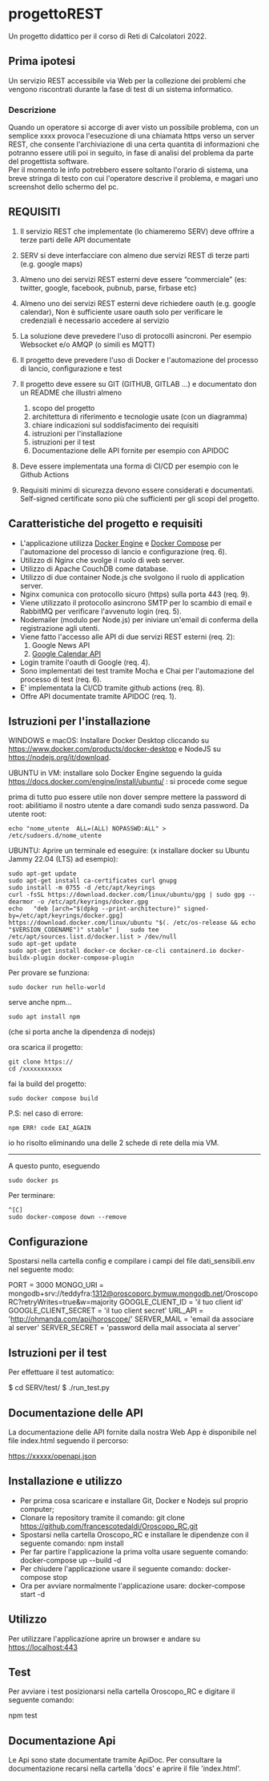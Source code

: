 # progettoREST

Un progetto didattico per il corso di Reti di Calcolatori 2022.

## Prima ipotesi  

Un servizio REST accessibile via Web per la collezione dei problemi che vengono riscontrati durante la fase di test di un sistema informatico.

### Descrizione

Quando un operatore si accorge di aver visto un possibile problema, con un semplice xxxx provoca l'esecuzione di una chiamata https verso un server REST, che consente l'archiviazione di una certa quantita di informazioni che potranno essere utili poi in seguito, in fase di analisi del problema da parte del progettista software.  
Per il momento le info potrebbero essere soltanto l'orario di sistema, una breve stringa di testo con cui l'operatore descrive il problema, e magari uno screenshot dello schermo del pc.

## REQUISITI

1. Il servizio REST che implementate (lo chiameremo SERV) deve offrire a terze parti delle API documentate

1. SERV si deve interfacciare con almeno due servizi REST di terze parti (e.g. google maps)

1. Almeno uno dei servizi REST esterni deve essere “commerciale” (es: twitter, google, facebook, pubnub, parse, firbase etc)

1. Almeno uno dei servizi REST esterni deve richiedere oauth (e.g. google calendar), Non è sufficiente usare oauth solo per verificare le credenziali è necessario accedere al servizio
1. La soluzione deve prevedere l'uso di protocolli asincroni. Per esempio Websocket e/o AMQP (o simili es MQTT)
1. Il progetto deve prevedere l'uso di Docker e l'automazione del processo di lancio, configurazione e test
1. Il progetto deve essere su GIT (GITHUB, GITLAB ...) e documentato don un README che illustri almeno

    1. scopo del progetto
    1. architettura di riferimento e tecnologie usate (con un diagramma)
    1. chiare indicazioni sul soddisfacimento dei requisiti
    1. istruzioni per l'installazione
    1. istruzioni per il test
    1. Documentazione delle API fornite per esempio con APIDOC
1. Deve essere implementata una forma di CI/CD per esempio con le Github Actions
1. Requisiti minimi di sicurezza devono essere considerati e documentati. Self-signed certificate sono più che sufficienti per gli scopi del progetto.

## Caratteristiche del progetto e requisiti

- L'applicazione utilizza [Docker Engine](https://docs.docker.com/engine/)  e [Docker Compose](https://docs.docker.com/compose/) per l'automazione del processo di lancio e configurazione (req. 6).
- Utilizzo di Nginx che svolge il ruolo di web server.
- Utilizzo di Apache CouchDB come database.
- Utilizzo di due container Node.js che svolgono il ruolo di application server.
- Nginx comunica con protocollo sicuro (https) sulla porta 443  (req. 9).
- Viene utilizzato il protocollo asincrono SMTP per lo scambio di email e RabbitMQ per verificare l'avvenuto login (req. 5).
- Nodemailer (modulo per Node.js) per iniviare un'email di conferma della registrazione agli utenti.
- Viene fatto l'accesso alle API di due servizi REST esterni (req. 2):
    1. Google News API
    1. [Google Calendar API](https://developers.google.com/calendar/api)
- Login tramite l'oauth di Google (req. 4).
- Sono implementati dei test tramite Mocha e Chai per l'automazione del processo di test (req. 6).
- E' implementata la CI/CD tramite github actions (req. 8).
- Offre API documentate tramite APIDOC (req. 1).

## Istruzioni per l'installazione

WINDOWS e macOS: Installare Docker Desktop cliccando su <https://www.docker.com/products/docker-desktop> e NodeJS su <https://nodejs.org/it/download>.

UBUNTU in VM: installare solo Docker Engine seguendo la guida <https://docs.docker.com/engine/install/ubuntu/> : si procede come segue

prima di tutto puo essere utile non dover sempre mettere la password di root: abilitiamo il nostro utente a dare comandi sudo senza password. Da utente root:

    echo "nome_utente  ALL=(ALL) NOPASSWD:ALL" > /etc/sudoers.d/nome_utente

UBUNTU: Aprire un terminale ed eseguire:
(x installare docker su Ubuntu Jammy 22.04 (LTS) ad esempio):

    sudo apt-get update
    sudo apt-get install ca-certificates curl gnupg
    sudo install -m 0755 -d /etc/apt/keyrings
    curl -fsSL https://download.docker.com/linux/ubuntu/gpg | sudo gpg --dearmor -o /etc/apt/keyrings/docker.gpg
    echo   "deb [arch="$(dpkg --print-architecture)" signed-by=/etc/apt/keyrings/docker.gpg] https://download.docker.com/linux/ubuntu "$(. /etc/os-release && echo "$VERSION_CODENAME")" stable" |   sudo tee /etc/apt/sources.list.d/docker.list > /dev/null
    sudo apt-get update
    sudo apt-get install docker-ce docker-ce-cli containerd.io docker-buildx-plugin docker-compose-plugin

Per provare se funziona:

    sudo docker run hello-world

serve anche npm...

    sudo apt install npm

(che si porta anche la dipendenza di nodejs)

ora scarica il progetto:

    git clone https://
    cd /xxxxxxxxxxx

fai la build del progetto:

    sudo docker compose build

P.S: nel caso di errore:

    npm ERR! code EAI_AGAIN

io ho risolto eliminando una delle 2 schede di rete della mia VM.

-----------------------

A questo punto, eseguendo

    sudo docker ps

Per terminare:

    ^[C]
    sudo docker-compose down --remove

## Configurazione

Spostarsi nella cartella config e compilare i campi del file dati_sensibili.env nel seguente modo:

PORT = 3000
MONGO_URI = mongodb+srv://teddyfra:1312@oroscoporc.bymuw.mongodb.net/OroscopoRC?retryWrites=true&w=majority
GOOGLE_CLIENT_ID = 'il tuo client id'
GOOGLE_CLIENT_SECRET = 'il tuo client secret'
URL_API = 'http://ohmanda.com/api/horoscope/'
SERVER_MAIL = 'email da associare al server'
SERVER_SECRET = 'password della mail associata al server'

## Istruzioni per il test

Per effettuare il test automatico:

$ cd SERV/test/
$ ./run_test.py

## Documentazione delle API

La documentazione delle API fornite dalla nostra Web App è disponibile nel file index.html seguendo il percorso:

<https://xxxxx/openapi.json>

## Installazione e utilizzo

- Per prima cosa scaricare e installare Git, Docker e Nodejs sul proprio computer;
- Clonare la repository tramite il comando:
git clone <https://github.com/francescotedaldi/Oroscopo_RC.git>
- Spostarsi nella cartella Oroscopo_RC e installare le dipendenze con il seguente comando:
npm install
- Per far partire l'applicazione la prima volta usare seguente comando:
docker-compose up --build -d
- Per chiudere l'applicazione usare il seguente comando:
docker-compose stop
- Ora per avviare normalmente l'applicazione usare:
docker-compose start -d

## Utilizzo

Per utilizzare l'applicazione aprire un browser e andare su <https://localhost:443>

## Test

Per avviare i test posizionarsi nella cartella Oroscopo_RC e digitare il seguente comando:

npm test

## Documentazione Api

Le Api sono state documentate tramite ApiDoc. Per consultare la documentazione recarsi nella cartella 'docs' e aprire il file 'index.html'.
